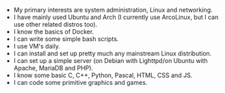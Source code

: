 - My primary interests are system administration, Linux and networking.
- I have mainly used Ubuntu and Arch (I currently use ArcoLinux, but I can use other related distros too).
- I know the basics of Docker.
- I can write some simple bash scripts.
- I use VM's daily.
- I can install and set up pretty much any mainstream Linux distribution.
- I can set up a simple server (on Debian with Lighttpd/on Ubuntu with Apache,
MariaDB and PHP).
- I know some basic C, C++, Python, Pascal, HTML, CSS and JS. 
- I can code some primitive graphics and games.
